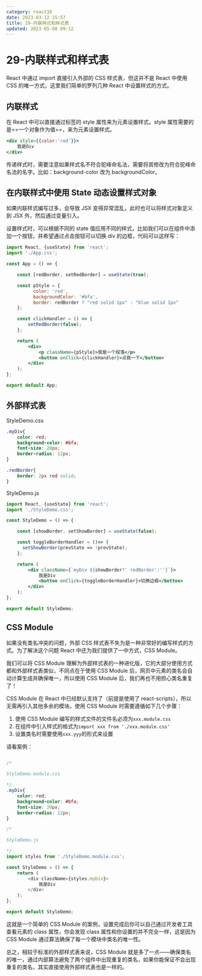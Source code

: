 ```yaml
---
category: react18
date: 2023-03-12 15:57
title: 29-内联样式和样式表
updated: 2023-05-08 09:12
---
```


# 29-内联样式和样式表

React 中通过 import 直接引入外部的 CSS 样式表，但这并不是 React 中使用 CSS 的唯一方式，这里我们简单的罗列几种 React 中设置样式的方式。

## 内联样式

在 React 中可以直接通过标签的 style 属性来为元素设置样式。style 属性需要的是==一个对象作为值==，来为元素设置样式。

```jsx
<div style={{color:'red'}}>
    我是Div
</div>
```

传递样式时，需要注意如果样式名不符合驼峰命名法，需要将其修改为符合驼峰命名法的名字。比如：background-color 改为 backgroundColor。

## 在内联样式中使用 State 动态设置样式对象

如果内联样式编写过多，会导致 JSX 变得异常混乱，此时也可以将样式对象定义到 JSX 外，然后通过变量引入。

设置样式时，可以根据不同的 state 值应用不同的样式，比如我们可以在组件中添加一个按钮，并希望通过点击按钮可以切换 div 的边框，代码可以这样写：

```jsx
import React, {useState} from 'react';
import './App.css';

const App = () => {

    const [redBorder, setRedBorder] = useState(true);

    const pStyle = {
          color: 'red',
          backgroundColor: '#bfa',
          border: redBorder ? "red solid 1px" : "blue solid 1px"
    };

    const clickHandler = () => {
        setRedBorder(false);
    };

    return (
        <div>
            <p className={pStyle}>我是一个段落</p>
            <button onClick={clickHandler}>点我一下</button>
        </div>
    );
};

export default App;

```

## 外部样式表

StyleDemo.css

```css
.myDiv{
    color: red;
    background-color: #bfa;
    font-size: 20px;
    border-radius: 12px;
}

.redBorder{
    border: 2px red solid;
}
```

StyleDemo.js

```jsx
import React, {useState} from 'react';
import './StyleDemo.css';

const StyleDemo = () => {

    const [showBorder, setShowBorder] = useState(false);

    const toggleBorderHandler = ()=> {
      setShowBorder(prevState => !prevState);
    };

    return (
        <div className={`myDiv ${showBorder?' redBorder':''}`}>
            我是Div
            <button onClick={toggleBorderHandler}>切换边框</button>
        </div>
    );
};

export default StyleDemo;
```

## CSS Module

如果没有类名冲突的问题，外部 CSS 样式表不失为是一种非常好的编写样式的方式。为了解决这个问题 React 中还为我们提供了一中方式，CSS Module。

我们可以将 CSS Module 理解为外部样式表的一种进化版，它的大部分使用方式都和外部样式表类似，不同点在于使用 CSS Module 后，网页中元素的类名会自动计算生成并确保唯一，所以使用 CSS Module 后，我们再也不用担心类名重复了！

CSS Module 在 React 中已经默认支持了（前提是使用了 react-scripts），所以无需再引入其他多余的模块。使用 CSS Module 时需要遵循如下几个步骤：

1.  使用 CSS Module 编写的样式文件的文件名必须为`xxx.module.css`
2.  在组件中引入样式的格式为`import xxx from './xxx.module.css'`
3.  设置类名时需要使用`xxx.yyy`的形式来设置

请看案例：

```css

/*

StyleDemo.module.css

*/
.myDiv{
    color: red;
    background-color: #bfa;
    font-size: 20px;
    border-radius: 12px;
}
```

```js
/*

StyleDemo.js

*/
import styles from './StyleDemo.module.css';

const StyleDemo = () => {
    return (
        <div className={styles.myDiv}>
            我是Div
        </div>
    );
};

export default StyleDemo;
```

这就是一个简单的 CSS Module 的案例，设置完成后你可以自己通过开发者工具查看元素的 class 属性，你会发现 class 属性和你设置的并不完全一样，这是因为 CSS Module 通过算法确保了每一个模块中类名的唯一性。

总之，相较于标准的外部样式表来说，CSS Module 就是多了一点——确保类名的唯一，通过内部算法避免了两个组件中出现重复的类名，如果你能保证不会出现重复的类名，其实直接使用外部样式表也是一样的。